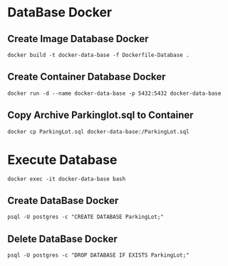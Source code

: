 # DataBase Docker

## Create Image Database Docker
```
docker build -t docker-data-base -f Dockerfile-Database .
```
## Create Container Database Docker
```
docker run -d --name docker-data-base -p 5432:5432 docker-data-base
```
## Copy Archive Parkinglot.sql to Container
```
docker cp ParkingLot.sql docker-data-base:/ParkingLot.sql
```
# Execute Database
```
docker exec -it docker-data-base bash
```
## Create DataBase Docker
```
psql -U postgres -c "CREATE DATABASE ParkingLot;"
```
## Delete DataBase Docker
```
psql -U postgres -c "DROP DATABASE IF EXISTS ParkingLot;"
```